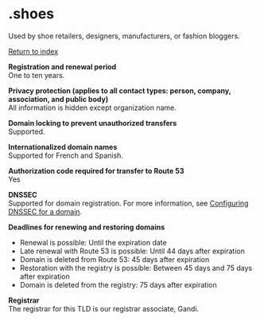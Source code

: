 # \.shoes<a name="shoes"></a>

Used by shoe retailers, designers, manufacturers, or fashion bloggers\.

[Return to index](registrar-tld-list.md#index)

**Registration and renewal period**  
One to ten years\.

**Privacy protection \(applies to all contact types: person, company, association, and public body\)**  
All information is hidden except organization name\.

**Domain locking to prevent unauthorized transfers**  
Supported\.

**Internationalized domain names**  
Supported for French and Spanish\.

**Authorization code required for transfer to Route 53**  
Yes

**DNSSEC**  
Supported for domain registration\. For more information, see [Configuring DNSSEC for a domain](domain-configure-dnssec.md)\.

**Deadlines for renewing and restoring domains**  
+ Renewal is possible: Until the expiration date
+ Late renewal with Route 53 is possible: Until 44 days after expiration
+ Domain is deleted from Route 53: 45 days after expiration
+ Restoration with the registry is possible: Between 45 days and 75 days after expiration
+ Domain is deleted from the registry: 75 days after expiration

**Registrar**  
The registrar for this TLD is our registrar associate, Gandi\.